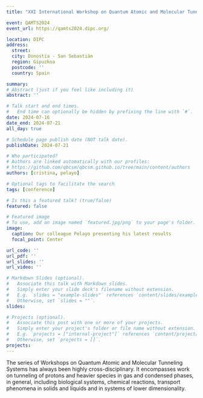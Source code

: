 ```yaml
---
title: "XXI International Workshop on Quantum Atomic and Molecular Tunneling Systems QAMTS2024"

event: QAMTS2024
event_url: https://qamts2024.dipc.org/

location: DIPC
address:
  street:
  city: Donostia - San Sebastián
  region: Gipuzkoa
  postcode: ''
  country: Spain

summary: 
# Abstract (just if you feel like including it)
abstract: ''

# Talk start and end times.
#   End time can optionally be hidden by prefixing the line with `#`.
date: 2024-07-16
date_end: 2024-07-21
all_day: true

# Schedule page publish date (NOT talk date).
publishDate: 2024-07-21

# Who participated?
# Authors are linked automatically with our profiles:
# https://github.com/qbcsm/qbcsm.github.io/tree/main/content/authors
authors: [cristina, pelayo]

# Optional tags to facilitate the search
tags: [conference]

# Is this a featured talk? (true/false)
featured: false

# Featured image
# To use, add an image named `featured.jpg/png` to your page's folder. 
image:
  caption: Our colleague Pelayo presenting his latest results
  focal_point: Center

url_code: ''
url_pdf: ''
url_slides: ''
url_video: ''

# Markdown Slides (optional).
#   Associate this talk with Markdown slides.
#   Simply enter your slide deck's filename without extension.
#   E.g. `slides = "example-slides"` references `content/slides/example-slides.md`.
#   Otherwise, set `slides = ""`.
slides:

# Projects (optional).
#   Associate this post with one or more of your projects.
#   Simply enter your project's folder or file name without extension.
#   E.g. `projects = ["internal-project"]` references `content/project/deep-learning/index.md`.
#   Otherwise, set `projects = []`.
projects:
---
```

<!-- Main text below. You can insert HTML or Markdown code and images! -->

The series of Workshops on Quantum Atomic and Molecular Tunneling Systems has always been highly cross-disciplinary.
It encompasses work on tunneling of protons and heavier species in gas and condensed phases, in general, including biological systems, chemical reactions, transport phenomena in solids and liquids and in systems of lower dimensionality.

